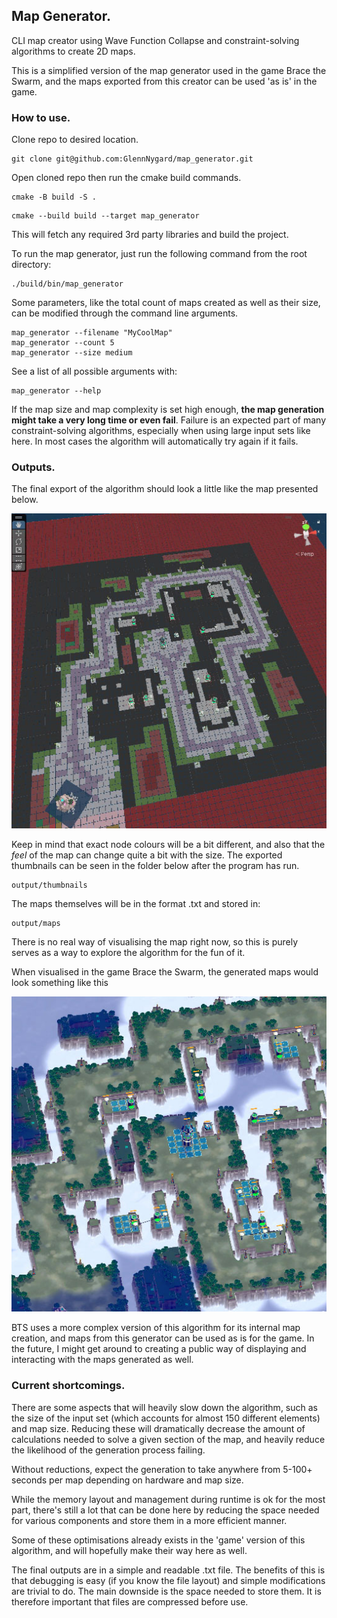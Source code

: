 
## Map Generator.

CLI map creator using Wave Function Collapse and constraint-solving algorithms to create 2D maps.

This is a simplified version of the map generator used in the game Brace the Swarm, and the maps exported from this creator can be used 'as is' in the game.
### How to use.

Clone repo to desired location.
```
git clone git@github.com:GlennNygard/map_generator.git
```

Open cloned repo then run the cmake build commands.
```
cmake -B build -S .
```
```
cmake --build build --target map_generator
```

This will fetch any required 3rd party libraries and build the project.

To run the map generator, just run the following command from the root directory:
```
./build/bin/map_generator
```

Some parameters, like the total count of maps created as well as their size, can be modified through the command line arguments.
```
map_generator --filename "MyCoolMap"
map_generator --count 5
map_generator --size medium
```

See a list of all possible arguments with:
```
map_generator --help
```


If the map size and map complexity is set high enough, **the map generation might take a very long time or even fail**. Failure is an expected part of many constraint-solving algorithms, especially when using large input sets like here. In most cases the algorithm will automatically try again if it fails.


### Outputs.

The final export of the algorithm should look a little like the map presented below.

![Image 1](./images/bts_loadout_map_representation_showcase.jpg)

Keep in mind that exact node colours will be a bit different, and also that the _feel_ of the map can change quite a bit with the size. The exported thumbnails can be seen in the folder below after the program has run.

```
output/thumbnails
```

The maps themselves will be in the format .txt and stored in:
```
output/maps
```


There is no real way of visualising the map right now, so this is purely serves as a way to explore the algorithm for the fun of it.

When visualised in the game Brace the Swarm, the generated maps would look something like this

![Image 2](./images/bts_classic_td_map_above.jpg)

BTS uses a more complex version of this algorithm for its internal map creation, and maps from this generator can be used as is for the game.
In the future, I might get around to creating a public way of displaying and interacting with the maps generated as well.


### Current shortcomings.

There are some aspects that will heavily slow down the algorithm, such as the size of the input set (which accounts for almost 150 different elements) and map size. Reducing these will dramatically decrease the amount of calculations needed to solve a given section of the map, and heavily reduce the likelihood of the generation process failing.

Without reductions, expect the generation to take anywhere from 5-100+ seconds per map depending on hardware and map size.

While the memory layout and management during runtime is ok for the most part, there's still a lot that can be done here by reducing the space needed for various components and store them in a more efficient manner.

Some of these optimisations already exists in the 'game' version of this algorithm, and will hopefully make their way here as well.

The final outputs are in a simple and readable .txt file. The benefits of this is that debugging is easy (if you know the file layout) and simple modifications are trivial to do. The main downside is the space needed to store them. It is therefore important that files are compressed before use.
